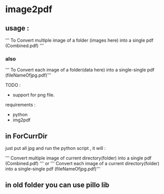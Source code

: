 # image2pdf 

## usage : 
''' To Convert multiple image of a folder (images here) into a single pdf  (Combined.pdf) '''
### also 
''' To Convert each image of a folder(data here) into a single-single pdf (fileNameOfjpg.pdf)'''



TODO : 
 - support for png file.

requirements : 
- python
- img2pdf


## in ForCurrDir 
just put all jpg and run the python script , it will :

''' Convert multiple image of current directory(folder) into a single pdf  (Combined.pdf) '''
or 
''' Convert each image of a current directory(folder) into a single-single pdf (fileNameOfjpg.pdf)'''



## in old folder you can use pillo lib
